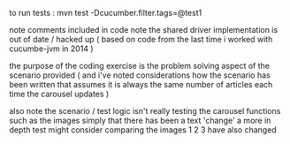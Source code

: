 to run tests : mvn test -Dcucumber.filter.tags=@test1

note comments included in code 
note the shared driver implementation is out of date / hacked up ( based on code from the last time i worked with cucumbe-jvm in
2014 ) 

the purpose of the coding exercise is the problem solving aspect of the scenario provided ( and i've noted considerations
how the scenario has been written that assumes it is always the same number of articles each time the carousel updates ) 

also note the scenario / test logic isn't really testing the carousel functions such as the images simply that there has been a text 'change'
a more in depth test might consider comparing the images 1 2 3 have also changed  
